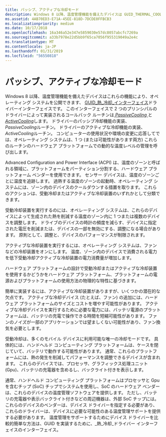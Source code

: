 ```yaml
---
title: パッシブ、アクティブな冷却モード
description: Windows 8 以降、温度管理機能を備えたデバイスは GUID_THERMAL_COOLING_INTERFACE ドライバー インターフェイスを介してオペレーティング システムにこれらの機能を公開できます。
ms.assetid: 4AB70ED3-E71A-45EE-818D-7DCDE0FFBCB3
ms.localizationpriority: medium
ms.date: 10/17/2018
ms.openlocfilehash: 16a346a52e347e5859030e57dc8057abcfc7269a
ms.sourcegitcommit: a33b7978e22d5bb9f65ca7056f955319049a2e4c
ms.translationtype: MT
ms.contentlocale: ja-JP
ms.lasthandoff: 01/31/2019
ms.locfileid: "56550818"
---
```

# <a name="passive-and-active-cooling-modes"></a>パッシブ、アクティブな冷却モード


Windows 8 以降、温度管理機能を備えたデバイスはこれらの機能により、オペレーティング システムを公開できます、 [GUID\_熱\_冷却\_インターフェイス](https://msdn.microsoft.com/library/windows/hardware/hh698265)ドライバーインターフェイスです。 このインターフェイスで 2 つのプリンシパルのドライバーによって実装されるコールバック ルーチンは[ *PassiveCooling* ](https://msdn.microsoft.com/library/windows/hardware/hh698270)と[ *ActiveCooling*](https://msdn.microsoft.com/library/windows/hardware/hh698235)します。 ドライバーのパッシブ冷却機能の実装、 *PassiveCooling*ルーチン。 ドライバーのアクティブな冷却機能の実装、 *ActiveCooling*ルーチン。 コンピューターの使用状況や環境の変更に応答してでは、オペレーティング システムは、1 つ (または可能性があります両方) これらのルーチンのハードウェア プラットフォームでの動的な温度レベルの管理を呼び出します。

Advanced Configuration and Power Interface (ACPI) は、温度のゾーンと呼ばれる領域に、プラットフォームをパーティション分割する、ハードウェア プラットフォーム ベンダーを使用できます。 センサー デバイスは、温度のゾーンごとに温度を追跡します。 過熱する温度のゾーンの起動時、オペレーティング システムには、ゾーン内のデバイスのクールダウンする措置を取ります。 これらのアクションは、受動冷却またはアクティブな冷却装置のいずれかとして分類できます。

受動冷却装置を実行するのには、オペレーティング システムは、これらのデバイスによって生成された熱を削減する温度のゾーン内に 1 つまたは複数のデバイスを調整します。 ドライブのデバイスの時計の頻度を減らす、デバイスに指定された電圧を削減または、デバイスの一部を無効にする、調整になる場合があります。 原則として、調整と、デバイスのパフォーマンスが制限されます。

アクティブな冷却装置を実行するには、オペレーティング システムは、ファンなどの冷却装置をオンにします。 温度、ゾーン内のデバイスで消費される電力を低下受動冷却アクティブな冷却装置の電力消費量が増加します。

ハードウェア プラットフォームの設計で受動冷却またはアクティブな冷却装置を使用するかどうかをハードウェア プラットフォーム、プラットフォームの電源およびプラットフォームの使用方法の物理的な特性に基づきます。

簡単に実装するには、アクティブな冷却装置がありますが、いくつかの潜在的な欠点です。 アクティブな冷却デバイス (たとえば、ファン) の追加には、ハードウェア プラットフォームのサイズとコストを増やす可能性があります。 アクティブな冷却デバイスを実行するために必要な電力には、バッテリ電源のプラットフォームは、バッテリの充電で操作できる時間を短縮可能性があります。 ファンのノイズが一部のアプリケーションでは望ましくない可能性があり、ファン換気を必要とします。

受動冷却は、多くのモバイル デバイスに利用可能な唯一の冷却モードです。 具体的には、ハンドヘルド コンピューティング プラットフォームは、ケースを閉じていて、バッテリで動作する可能性があります。 通常、これらのプラットフォームには、熱の発生を削減してパフォーマンスを調整できるデバイスが含まれます。 これらのデバイスでは、プロセッサ、グラフィックス処理ユニット (Gpu)、バッテリの充電器を含めるし、バックライト付きを表示します。

通常、ハンドヘルド コンピューティング プラットフォームはプロセッサと Gpu を含むチップ (SoC) チップでシステムを使用し、SoC のハードウェア ベンダーは、これらのデバイスの温度管理ソフトウェアを提供します。 ただし、バッテリの充電器や表示バックライト付きなどの周辺機器は、外部 SoC チップには。 これらのデバイスのベンダーは、デバイス ドライバーを指定する必要があり、これらのドライバーは、デバイスに必要な可能性のある温度管理サポートを提供する必要があります。 温度管理をサポートするためにデバイス ドライバーを比較的簡単な方法は、GUID を実装するために、\_熱\_冷却\_ドライバー インターフェイスのインターフェイス。

 

 




